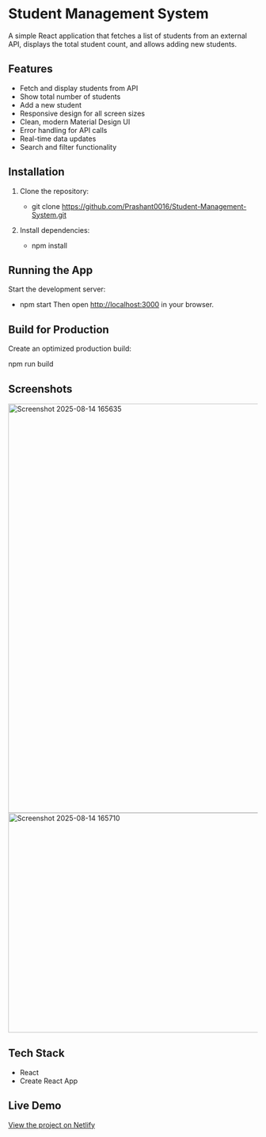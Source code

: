 # Student Management System

A simple React application that fetches a list of students from an external API, displays the total student count, and allows adding new students.

## Features
- Fetch and display students from API
- Show total number of students
- Add a new student
- Responsive design for all screen sizes
- Clean, modern Material Design UI
- Error handling for API calls
- Real-time data updates
- Search and filter functionality

## Installation
1. Clone the repository:
   - git clone https://github.com/Prashant0016/Student-Management-System.git

2. Install dependencies:
   - npm install

## Running the App

Start the development server:
- npm start
Then open [http://localhost:3000](http://localhost:3000) in your browser.

## Build for Production

Create an optimized production build:

npm run build

## Screenshots
<img width="1489" height="827" alt="Screenshot 2025-08-14 165635" src="https://github.com/user-attachments/assets/d00dc217-3dd0-448a-9866-0269cd559ab8" />
<img width="749" height="444" alt="Screenshot 2025-08-14 165710" src="https://github.com/user-attachments/assets/8974f06a-c760-454b-97e2-ef95713de4de" />

## Tech Stack

* React
* Create React App

## Live Demo
[View the project on Netlify](https://studentmanagementsystem-123.netlify.app/)



